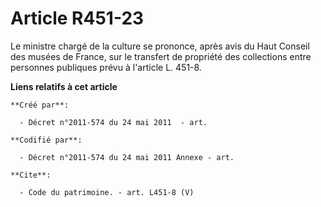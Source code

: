 # Article R451-23

Le ministre chargé de la culture se prononce, après avis du Haut Conseil des musées de France, sur le transfert de propriété
des collections entre personnes publiques prévu à l'article L. 451-8.

**Liens relatifs à cet article**

	**Créé par**:

	  - Décret n°2011-574 du 24 mai 2011  - art.

	**Codifié par**:

	  - Décret n°2011-574 du 24 mai 2011 Annexe - art.

	**Cite**:

	  - Code du patrimoine. - art. L451-8 (V)
